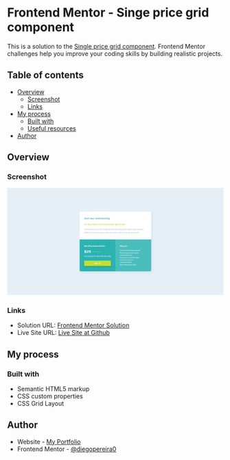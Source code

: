 # Frontend Mentor - Singe price grid component

This is a solution to the [Single price grid component](https://www.frontendmentor.io/challenges/single-price-grid-component-5ce41129d0ff452fec5abbbc). Frontend Mentor challenges help you improve your coding skills by building realistic projects.

## Table of contents

- [Overview](#overview)
  - [Screenshot](#screenshot)
  - [Links](#links)
- [My process](#my-process)
  - [Built with](#built-with)
  - [Useful resources](#useful-resources)
- [Author](#author)

## Overview

### Screenshot

![](./single-price-grid-component-screenshot.png)

### Links

- Solution URL: [Frontend Mentor Solution](https://www.frontendmentor.io/solutions/single-price-grid-component-d_tC0dQxGX)
- Live Site URL: [Live Site at Github](https://diegopereira0.github.io/single-price-grid-component/)

## My process

### Built with

- Semantic HTML5 markup
- CSS custom properties
- CSS Grid Layout

## Author

- Website - [My Portfolio](https://dribbble.com/diego-pereira)
- Frontend Mentor - [@diegopereira0](https://www.frontendmentor.io/profile/diegopereira0)
